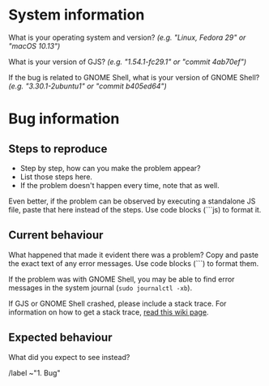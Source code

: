 # System information #
What is your operating system and version? _(e.g. "Linux, Fedora 29" or "macOS 10.13")_

What is your version of GJS? _(e.g. "1.54.1-fc29.1" or "commit 4ab70ef")_

If the bug is related to GNOME Shell, what is your version of GNOME Shell? _(e.g. "3.30.1-2ubuntu1" or "commit b405ed64")_

# Bug information #
## Steps to reproduce ##
- Step by step, how can you make the problem appear?
- List those steps here.
- If the problem doesn't happen every time, note that as well.

Even better, if the problem can be observed by executing a standalone JS
file, paste that here instead of the steps.
Use code blocks (```js) to format it.

## Current behaviour ##
What happened that made it evident there was a problem?
Copy and paste the exact text of any error messages.
Use code blocks (```) to format them.

If the problem was with GNOME Shell, you may be able to find error
messages in the system journal (`sudo journalctl -xb`).

If GJS or GNOME Shell crashed, please include a stack trace.
For information on how to get a stack trace,
[read this wiki page](https://wiki.gnome.org/Community/GettingInTouch/Bugzilla/GettingTraces/Details).

## Expected behaviour ##
What did you expect to see instead?

/label ~"1. Bug"
